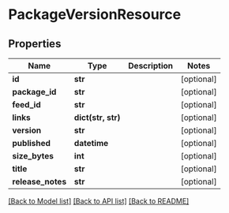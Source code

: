 # PackageVersionResource

## Properties
Name | Type | Description | Notes
------------ | ------------- | ------------- | -------------
**id** | **str** |  | [optional] 
**package_id** | **str** |  | [optional] 
**feed_id** | **str** |  | [optional] 
**links** | **dict(str, str)** |  | [optional] 
**version** | **str** |  | [optional] 
**published** | **datetime** |  | [optional] 
**size_bytes** | **int** |  | [optional] 
**title** | **str** |  | [optional] 
**release_notes** | **str** |  | [optional] 

[[Back to Model list]](../README.md#documentation-for-models) [[Back to API list]](../README.md#documentation-for-api-endpoints) [[Back to README]](../README.md)

